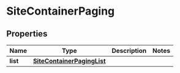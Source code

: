 # SiteContainerPaging

## Properties
Name | Type | Description | Notes
------------ | ------------- | ------------- | -------------
**list** | [**SiteContainerPagingList**](SiteContainerPagingList.md) |  | 
